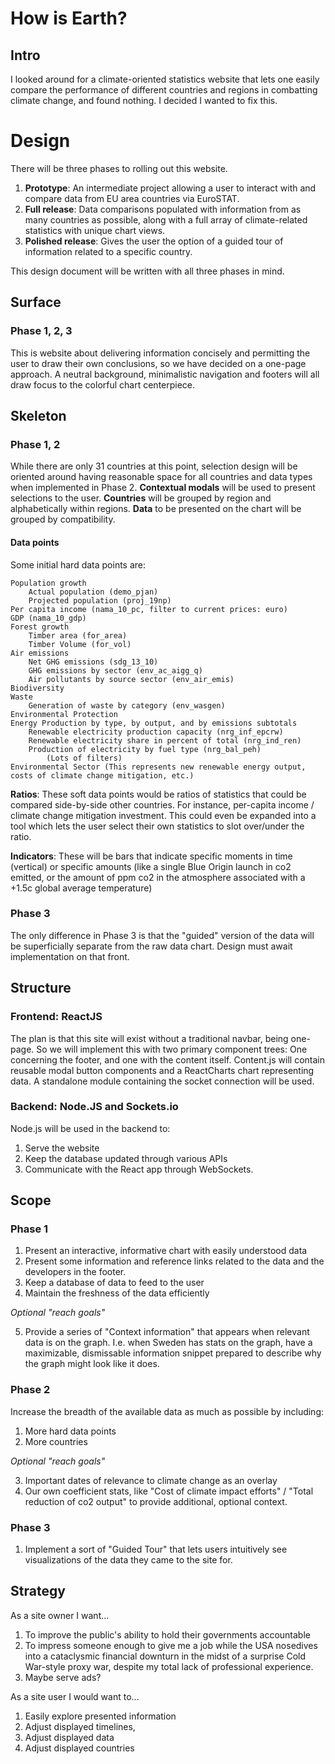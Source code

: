 # How is Earth?
## Intro
I looked around for a climate-oriented statistics website that lets one easily compare the performance of different countries and regions in combatting climate change, and found nothing. I decided I wanted to fix this.

# Design
There will be three phases to rolling out this website.

1. **Prototype**: An intermediate project allowing a user to interact with and compare data from EU area countries via EuroSTAT. 
2. **Full release**: Data comparisons populated with information from as many countries as possible, along with a full array of climate-related statistics with unique chart views.
3. **Polished release**: Gives the user the option of a guided tour of information related to a specific country.

This design document will be written with all three phases in mind.

## Surface
### Phase 1, 2, 3
This is website about delivering information concisely and permitting the user to draw their own conclusions, so we have decided on a one-page approach. A neutral background, minimalistic navigation and footers will all draw focus to the colorful chart centerpiece.

## Skeleton
### Phase 1, 2
While there are only 31 countries at this point, selection design will be oriented around having reasonable space for all countries and data types when implemented in Phase 2. **Contextual modals** will be used to present selections to the user. **Countries** will be grouped by region and alphabetically within regions. **Data** to be presented on the chart will be grouped by compatibility.

#### Data points
Some initial hard data points are:

    Population growth
        Actual population (demo_pjan)
        Projected population (proj_19np)
    Per capita income (nama_10_pc, filter to current prices: euro)
    GDP (nama_10_gdp)
    Forest growth
        Timber area (for_area)
        Timber Volume (for_vol)
    Air emissions
        Net GHG emissions (sdg_13_10)
        GHG emissions by sector (env_ac_aigg_q)
        Air pollutants by source sector (env_air_emis)
    Biodiversity
    Waste
        Generation of waste by category (env_wasgen)
    Environmental Protection
    Energy Production by type, by output, and by emissions subtotals
        Renewable electricity production capacity (nrg_inf_epcrw)
        Renewable electricity share in percent of total (nrg_ind_ren)
        Production of electricity by fuel type (nrg_bal_peh)
            (Lots of filters)
    Environmental Sector (This represents new renewable energy output, costs of climate change mitigation, etc.)

**Ratios**: These soft data points would be ratios of statistics that could be compared side-by-side other countries. For instance, per-capita income / climate change mitigation investment. This could even be expanded into a tool which lets the user select their own statistics to slot over/under the ratio.

**Indicators**: These will be bars that indicate specific moments in time (vertical) or specific amounts (like a single Blue Origin launch in co2 emitted, or the amount of ppm co2 in the atmosphere associated with a +1.5c global average temperature)

### Phase 3
The only difference in Phase 3 is that the "guided" version of the data will be superficially separate from the raw data chart. Design must await implementation on that front.

## Structure
### Frontend: ReactJS
The plan is that this site will exist without a traditional navbar, being one-page. So we will implement this with two primary component trees: One concerning the footer, and one with the content itself. Content.js will contain reusable modal button components and a ReactCharts chart representing data. A standalone module containing the socket connection will be used.

### Backend: Node.JS and Sockets.io
Node.js will be used in the backend to:
1. Serve the website
2. Keep the database updated through various APIs
3. Communicate with the React app through WebSockets.

## Scope
### Phase 1
1. Present an interactive, informative chart with easily understood data
2. Present some information and reference links related to the data and the developers in the footer.
3. Keep a database of data to feed to the user
4. Maintain the freshness of the data efficiently

*Optional "reach goals"*

5. Provide a series of "Context information" that appears when relevant data is on the graph. I.e. when Sweden has stats on the graph, have a maximizable, dismissable information snippet prepared to describe why the graph might look like it does.

### Phase 2
Increase the breadth of the available data as much as possible by including:

1. More hard data points
2. More countries

*Optional "reach goals"*

3. Important dates of relevance to climate change as an overlay
4. Our own coefficient stats, like "Cost of climate impact efforts" / "Total reduction of co2 output" to provide additional, optional context.


### Phase 3
1. Implement a sort of "Guided Tour" that lets users intuitively see visualizations of the data they came to the site for.

## Strategy

As a site owner I want...
1. To improve the public's ability to hold their governments accountable
2. To impress someone enough to give me a job while the USA nosedives into a cataclysmic financial downturn in the midst of a surprise Cold War-style proxy war, despite my total lack of professional experience.
2. Maybe serve ads?

As a site user I would want to...
1. Easily explore presented information
2. Adjust displayed timelines, 
3. Adjust displayed data
4. Adjust displayed countries